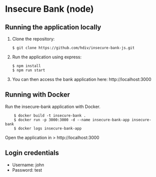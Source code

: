 # Insecure Bank (node)

## Running the application locally

1.  Clone the repository:

        $ git clone https://github.com/hdiv/insecure-bank-js.git

2.  Run the application using express:

        $ npm install
        $ npm run start

3.  You can then access the bank application here: http://localhost:3000

## Running with Docker

Run the insecure-bank application with Docker.

        $ docker build -t insecure-bank .
        $ docker run -p 3000:3000 -d --name insecure-bank-app insecure-bank
        $ docker logs insecure-bank-app

Open the application in > http://localhost:3000

## Login credentials

-   Username: john
-   Password: test
